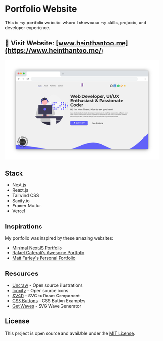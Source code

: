 # Portfolio Website

This is my portfolio website, where I showcase my skills, projects, and developer experience.

## 🚀 Visit Website: [www.heinthantoo.me](https://www.heinthantoo.me/)

<img src="./screenshot.png" width="800px" >

## Stack

- Next.js
- React.js
- Tailwind CSS
- Sanity.io
- Framer Motion
- Vercel


## Inspirations

My portfolio was inspired by these amazing websites:

- [Minimal NextJS Portfolio](https://minimal-nextjs-portfolio-website.vercel.app/)
- [Rafael Caferati's Awesome Portfolio](https://caferati.me/)
- [Matt Farley's Personal Portfolio](https://mattfarley.ca/)


## Resources

- [Undraw](https://undraw.co/) - Open source illustrations
- [Iconify](https://iconify.design/) - Open source icons
- [SVGR](https://react-svgr.com/) - SVG to React Component
- [CSS Buttons](https://getcssscan.com/css-buttons-examples) - CSS Button Examples
- [Get Waves](https://getwaves.io/) - SVG Wave Generator


## License

This project is open source and available under the [MIT License](/LICENSE).

